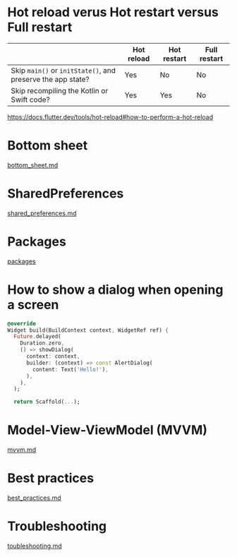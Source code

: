 # Hot reload verus Hot restart versus Full restart
&nbsp;|Hot reload|Hot restart|Full restart
--|--|--|--
Skip `main()` or `initState()`, and preserve the app state?|Yes|No|No
Skip recompiling the Kotlin or Swift code?|Yes|Yes|No

https://docs.flutter.dev/tools/hot-reload#how-to-perform-a-hot-reload

# Bottom sheet
[bottom_sheet.md](markdown/bottom_sheet.md)

# SharedPreferences
[shared_preferences.md](markdown/shared_preferences.md)

# Packages
[packages](markdown/packages)

# How to show a dialog when opening a screen
```dart
@override
Widget build(BuildContext context, WidgetRef ref) {
  Future.delayed(
    Duration.zero,
    () => showDialog(
      context: context,
      builder: (context) => const AlertDialog(
        content: Text('Hello!'),
      ),
    ),
  );

  return Scaffold(...);
```

# Model-View-ViewModel (MVVM)
[mvvm.md](markdown/mvvm.md)

# Best practices
[best_practices.md](markdown/best_practices.md)

# Troubleshooting
[toubleshooting.md](markdown/troubleshooting.md)